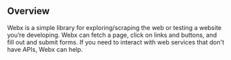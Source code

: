 ## Overview

Webx is a simple library for exploring/scraping the web or testing a website you’re developing. Webx can fetch a page, click on links and buttons, and fill out and submit forms. If you need to interact with web services that don't have APIs, Webx can help.
